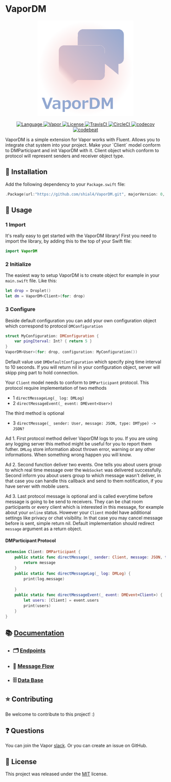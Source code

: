 # VaporDM

<p align="center">
    <img src="docs/logo.png" width="300" max-width="50%" alt="VaporDM" />
</p>
<p align="center">
    <a href="http://swift.org">
        <img src="https://img.shields.io/badge/Swift-3.1-brightgreen.svg" alt="Language" />
    </a>
    <a href="https://github.com/vapor/vapor">
        <img src="https://img.shields.io/badge/Vapor-1.0-green.svg" alt="Vapor" />
    </a>
    <a href="https://raw.githubusercontent.com/shial4/VaporDM/master/license">
        <img src="https://img.shields.io/badge/license-MIT-blue.svg" alt="License" />
    </a>
    <a href="https://travis-ci.org/shial4/VaporDM">
        <img src="https://travis-ci.org/shial4/VaporDM.svg?branch=master" alt="TravisCI" />
    </a>
    <a href="https://circleci.com/gh/shial4/VaporDM">
        <img src="https://circleci.com/gh/shial4/VaporDM.svg?style=shield" alt="CircleCI" />
    </a>
    <a href="https://codecov.io/gh/shial4/VaporDM">
        <img src="https://codecov.io/gh/shial4/VaporDM/branch/master/graph/badge.svg" alt="codecov" />
    </a>
    <a href="https://codebeat.co/projects/github-com-shial4-vapordm-master">
        <img src="https://codebeat.co/badges/b123d7a2-048e-435d-8e59-25b9c0a61aca" alt="codebeat" />
    </a>
</p>
VaporDM is a simple extension for Vapor works with Fluent. Allows you to integrate chat system into your project. Make your `Client` model conform to DMParticipant and init VaporDM with it. Client object which conform to protocol will represent senders and receiver object type. 

## 🔧 Installation

Add the following dependency to your `Package.swift` file:
```swift
.Package(url:"https://github.com/shial4/VaporDM.git", majorVersion: 0, minor: 1)
```

## 💊 Usage

### 1 Import

It's really easy to get started with the VaporDM library! First you need to import the library, by adding this to the top of your Swift file:
```swift
import VaporDM
```

### 2 Initialize

The easiest way to setup VaporDM is to create object for example in your `main.swift` file. Like this:
```swift
let drop = Droplet()
let dm = VaporDM<Client>(for: drop)
```

### 3 Configure

Beside default configuration you can add your own configuration object which correspond to protocol `DMConfiguration`
```swift
struct MyConfiguration: DMConfiguration {
    var pingIterval: Int? { return 5 }
}
VaporDM<User>(for: drop, configuration: MyConfiguration())
```
Default value use `DMDefaultConfiguration` which specify ping time interval to 10 seconds. If you will return nil in your configuration object, server will skipp ping part to hold connection.

Your `Client` model needs to conform to `DMParticipant` protocol. This protocol require implementation of two methods
- 1 `directMessageLog(_ log: DMLog)` 
- 2 `directMessageEvent(_ event: DMEvent<User>)`

The third method is optional
- 3 `directMessage(_ sender: User, message: JSON, type: DMType) -> JSON?` 

Ad 1. First protocol method deliver VaporDM logs to you. If you are using any logging server this method might be useful for you to report them futher. `DMLog` store information about thrown error, warning or any other informations. When something wrong happen you will know.

Ad 2. Second function deliver two events. One tells you about users group to which real time message over the `WebSocket` was delivered successfully. Second inform you about users group to which message wasn't deliver, in that case you can handle this callback and send to them notification, if you have server with mobile users. 

Ad 3. Last protocol message is optional and is called everytime before message is going to be send to receivers. They can be chat room participants or every client which is interested in this message, for example about your `online` status. However your `Client` model have additional settings like privacy or chat visibility. In that case you may cancel message before is sent, simple return nil. Default implementation should redirect `message` argument as a return object.

#### DMParticipant Protocol
```swift
extension Client: DMParticipant {
    public static func directMessage(_ sender: Client, message: JSON, type: DMType) -> JSON? {
        return message
    }
    public static func directMessageLog(_ log: DMLog) {
        print(log.message)
        
    }
    public static func directMessageEvent(_ event: DMEvent<Client>) {
        let users: [Client] = event.users
        print(users)
    }
}
```

## 📚 [Documentation](https://shial4.github.io/VaporDM)
* ### 🗂 [Endpoints](https://shial4.github.io/VaporDM/Classes/DMController.html)
* ### 💬 [Message Flow](https://shial4.github.io/VaporDM/Protocols/DMParticipant.html)
* ### 🗄 [Data Base](https://shial4.github.io/VaporDM/Classes.html)

## ⭐ Contributing

Be welcome to contribute to this project! :)

## ❓ Questions

You can join the Vapor [slack](http://vapor.team). Or you can create an issue on GitHub.

## 📝 License

This project was released under the [MIT](license) license.
